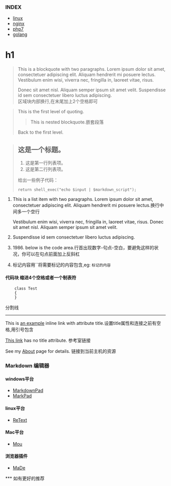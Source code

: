 ### INDEX

* [linux](../linux/README.html)
* [nginx](../nginx/README.html)
* [php7](../php7/README.html)
* [golang](../golang/README.html)

h1
===
> This is a blockquote with two paragraphs. Lorem ipsum dolor sit amet,
> consectetuer adipiscing elit. Aliquam hendrerit mi posuere lectus.  
> Vestibulum enim wisi, viverra nec, fringilla in, laoreet vitae, risus.
> 
> Donec sit amet nisl. Aliquam semper ipsum sit amet velit. Suspendisse
> id sem consectetuer libero luctus adipiscing.  
> 区域块内部换行,在末尾加上2个空格即可


> This is the first level of quoting.
> > This is nested blockquote.嵌套段落
>
> Back to the first level.


> ## 这是一个标题。
> 
> 1.   这是第一行列表项。
> 2.   这是第二行列表项。
> 
> 给出一些例子代码：
> 
>     return shell_exec("echo $input | $markdown_script");

1.  This is a list item with two paragraphs. Lorem ipsum dolor
    sit amet, consectetuer adipiscing elit. Aliquam hendrerit
    mi posuere lectus.换行中间多一个空行

    Vestibulum enim wisi, viverra nec, fringilla in, laoreet
    vitae, risus. Donec sit amet nisl. Aliquam semper ipsum
    sit amet velit.

2.  Suspendisse id sem consectetuer libero luctus adipiscing.

3.  1986\. below is the code area.行首出现数字-句点-空白，要避免这样的状况，你可以在句点前面加上反斜杠

4. 标记内容用\`\`将需要标记的内容包含,eg: `标记的内容`

#### 代码块 缩进4个空格或者一个制表符

        class Test
        {
        }
    
分割线

* * *

This is [an example](http://www.baidu.com/ "baidu") inline link with attribute title.设置title属性和连接之前有空格,用引号包含

[This link][example] has no title attribute. 参考室链接

See my [About](/about/) page for details. 链接到当前主机的资源

[example]: http://www.baidu.com/ "baidu"


### Markdown 编辑器

#### windows平台

* [MarkdownPad][MarkdownPad]
* [MarkPad][MarkPad]

#### linux平台

* [ReText][ReText]

#### Mac平台

* [Mou][Mou]

#### 浏览器插件

* [MaDe][Made]

*** 如有更好的推荐

[MarkdownPad]: http://markdownpad.com/
[MarkPad]: http://code52.org/DownmarkerWPF/
[ReText]: http://sourceforge.net/p/retext/home/ReText/
[Mou]: http://mouapp.com/
[MaDe]: https://chrome.google.com/webstore/detail/made/oknndfeeopgpibecfjljjfanledpbkog
